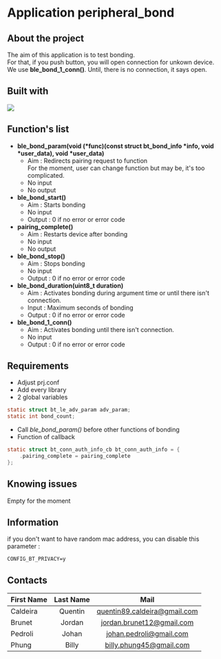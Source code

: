 # Application peripheral_bond
## About the project

The aim of this application is to test bonding.  
For that, if you push button, you will open connection for unkown device. We use **ble_bond_1_conn()**. Until, there is no connection, it says open.

## Built with

[![](https://zephyrproject.org/wp-content/uploads/sites/38/2020/09/ZephyrLogo.png)](https://www.zephyrproject.org/)

## Function's list
- **ble_bond_param(void (\*func)(const struct bt_bond_info \*info, void \*user_data), void \*user_data)**
    * Aim : Redirects pairing request to function  
For the moment, user can change function but may be, it's too complicated.
    * No input
    * No output
- **ble_bond_start()**
    * Aim : Starts bonding
    * No input
    * Output : 0 if no error or error code
- **pairing_complete()**
    * Aim : Restarts device after bonding
    * No input
    * No output
- **ble_bond_stop()**
    * Aim : Stops bonding
    * No input
    * Output : 0 if no error or error code
- **ble_bond_duration(uint8_t duration)**
    * Aim : Activates bonding during argument time or until there isn't connection.
    * Input : Maximum seconds of bonding
    * Output : 0 if no error or error code
- **ble_bond_1_conn()**
    * Aim : Activates bonding until there isn't connection.
    * No input
    * Output : 0 if no error or error code


## Requirements
- Adjust prj.conf
- Add every library
- 2 global variables
```c
static struct bt_le_adv_param adv_param;
static int bond_count;
```
- Call *ble_bond_param()* before other functions of bonding
- Function of callback
```c
static struct bt_conn_auth_info_cb bt_conn_auth_info = {
	.pairing_complete = pairing_complete
};
```
## Knowing issues

Empty for the moment

## Information
if you don't want to have random mac address, you can disable this parameter :
```
CONFIG_BT_PRIVACY=y
```

## Contacts

| First Name        |  Last Name        |   Mail  
|---                |:-:                |:-:    
| Caldeira          | Quentin           | quentin89.caldeira@gmail.com 
| Brunet            | Jordan            | jordan.brunet12@gmail.com
| Pedroli           | Johan             | johan.pedroli@gmail.com
| Phung             | Billy             | billy.phung45@gmail.com